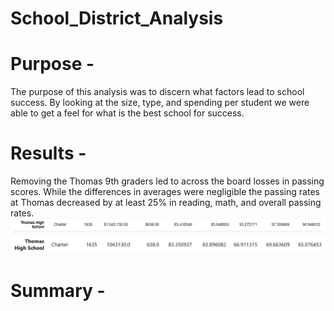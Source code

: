 # School_District_Analysis
# Purpose - 
The purpose of this analysis was to discern what factors lead to school success. By looking at the
size, type, and spending per student we were able to get a feel for what is the best school for success.

# Results -
Removing the Thomas 9th graders led to across the board losses in passing scores. While the differences in averages
were negligible the passing rates at Thomas decreased by at least 25% in reading, math, and overall passing rates.
![Original](https://github.com/peterthepage/School_District_Analysis/blob/main/Resources/thomas_original.PNG)
![Revised](https://github.com/peterthepage/School_District_Analysis/blob/main/Resources/Thomas_revised.PNG)
# Summary - 

